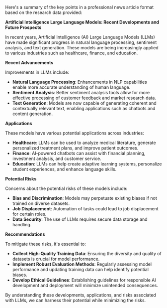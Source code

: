 Here's a summary of the key points in a professional news article format based on the research data provided:

**Artificial Intelligence Large Language Models: Recent Developments and Future Prospects**

In recent years, Artificial Intelligence (AI) Large Language Models (LLMs) have made significant progress in natural language processing, sentiment analysis, and text generation. These models are being increasingly applied to various industries such as healthcare, finance, and education.

**Recent Advancements**

Improvements in LLMs include:

* **Natural Language Processing**: Enhancements in NLP capabilities enable more accurate understanding of human language.
* **Sentiment Analysis**: Better sentiment analysis tools allow for more effective processing of customer feedback and market research data.
* **Text Generation**: Models are now capable of generating coherent and contextually relevant text, enabling applications such as chatbots and content generation.

**Applications**

These models have various potential applications across industries:

* **Healthcare**: LLMs can be used to analyze medical literature, generate personalized treatment plans, and improve patient outcomes.
* **Finance**: AI-powered chatbots can assist with financial planning, investment analysis, and customer service.
* **Education**: LLMs can help create adaptive learning systems, personalize student experiences, and enhance language skills.

**Potential Risks**

Concerns about the potential risks of these models include:

* **Bias and Discrimination**: Models may perpetuate existing biases if not trained on diverse datasets.
* **Job Displacement**: Automation of tasks could lead to job displacement for certain roles.
* **Data Security**: The use of LLMs requires secure data storage and handling.

**Recommendations**

To mitigate these risks, it's essential to:

* **Collect High-Quality Training Data**: Ensuring the diversity and quality of datasets is crucial for model performance.
* **Implement Robust Evaluation Methods**: Regularly assessing model performance and updating training data can help identify potential biases.
* **Develop Ethical Guidelines**: Establishing guidelines for responsible AI development and deployment will minimize unintended consequences.

By understanding these developments, applications, and risks associated with LLMs, we can harness their potential while minimizing the risks.